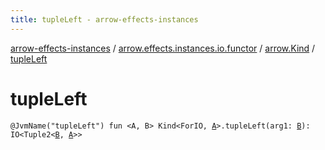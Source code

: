 ```yaml
---
title: tupleLeft - arrow-effects-instances
---
```


[arrow-effects-instances](../../index.html) / [arrow.effects.instances.io.functor](../index.html) / [arrow.Kind](index.html) / [tupleLeft](./tuple-left.html)

# tupleLeft

`@JvmName("tupleLeft") fun <A, B> Kind<ForIO, `[`A`](tuple-left.html#A)`>.tupleLeft(arg1: `[`B`](tuple-left.html#B)`): IO<Tuple2<`[`B`](tuple-left.html#B)`, `[`A`](tuple-left.html#A)`>>`